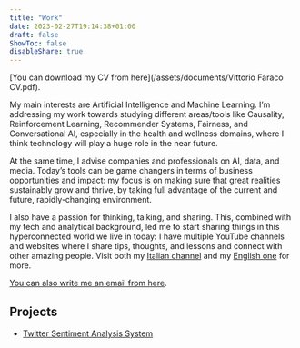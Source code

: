 ```yaml
---
title: "Work"
date: 2023-02-27T19:14:38+01:00
draft: false
ShowToc: false
disableShare: true
---
```


[You can download my CV from here](/assets/documents/Vittorio Faraco CV.pdf).

My main interests are Artificial Intelligence and Machine Learning. I’m addressing my work towards studying different areas/tools like Causality, Reinforcement Learning, Recommender Systems, Fairness, and Conversational AI, especially in the health and wellness domains, where I think technology will play a huge role in the near future.

At the same time, I advise companies and professionals on AI, data, and media. Today’s tools can be game changers in terms of business opportunities and impact: my focus is on making sure that great realities sustainably grow and thrive, by taking full advantage of the current and future, rapidly-changing environment.

I also have a passion for thinking, talking, and sharing. This, combined with my tech and analytical background, led me to start sharing things in this hyperconnected world we live in today: I have multiple YouTube channels and websites where I share tips, thoughts, and lessons and connect with other amazing people. Visit both my [Italian channel](https://youtube.com/@VittorioFaraco) and my [English one](https://youtube.com/@VittorioFaraco2) for more.

[You can also write me an email from here](mailto:faracovittorio@gmail.com).

## Projects

- [Twitter Sentiment Analysis System](https://github.com/vtfrc/twitter-sentiment-analysis)
